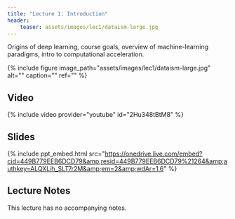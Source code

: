 ```yaml
---
title: "Lecture 1: Introduction"
header:
    teaser: assets/images/lec1/dataism-large.jpg
---
```


Origins of deep learning, course goals, overview of machine-learning
paradigms, intro to computational acceleration.

{% include figure
image_path="assets/images/lec1/dataism-large.jpg"
alt="" caption="" ref=""
%}


## Video

{% include video provider="youtube" id="2Hu348tBtM8" %}

## Slides

{% include ppt_embed.html src="https://onedrive.live.com/embed?cid=449B779EEB6DCD79&amp;resid=449B779EEB6DCD79%21264&amp;authkey=ALQXLih_SLT7r2M&amp;em=2&amp;wdAr=1.6" %}


## Lecture Notes

This lecture has no accompanying notes.

